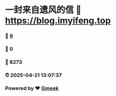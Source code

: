 # 一封来自遗风的信 :link: https://blog.imyifeng.top 
### :page_facing_up: [9](https://blog.imyifeng.top/tag.html) 
### :speech_balloon: 0 
### :hibiscus: 8273 
### :alarm_clock: 2025-04-21 13:07:37 
### Powered by :heart: [Gmeek](https://github.com/Meekdai/Gmeek)
